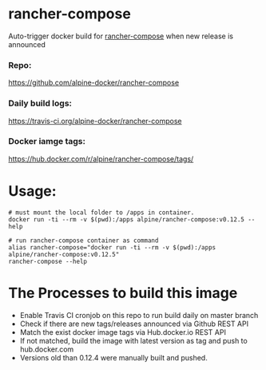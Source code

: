 # rancher-compose
Auto-trigger docker build for [rancher-compose](https://github.com/rancher/rancher-compose) when new release is announced

### Repo:

https://github.com/alpine-docker/rancher-compose

### Daily build logs:

https://travis-ci.org/alpine-docker/rancher-compose

### Docker iamge tags:

https://hub.docker.com/r/alpine/rancher-compose/tags/

# Usage:

    # must mount the local folder to /apps in container.
    docker run -ti --rm -v $(pwd):/apps alpine/rancher-compose:v0.12.5 --help

    # run rancher-compose container as command
    alias rancher-compose="docker run -ti --rm -v $(pwd):/apps alpine/rancher-compose:v0.12.5"
    rancher-compose --help

# The Processes to build this image

* Enable Travis CI cronjob on this repo to run build daily on master branch
* Check if there are new tags/releases announced via Github REST API
* Match the exist docker image tags via Hub.docker.io REST API
* If not matched, build the image with latest version as tag and push to hub.docker.com
* Versions old than 0.12.4 were manually built and pushed.
